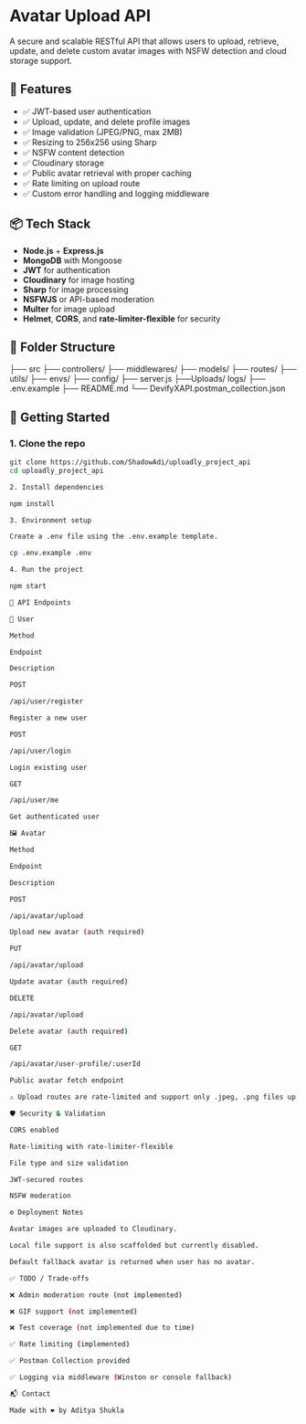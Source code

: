 # Avatar Upload API

A secure and scalable RESTful API that allows users to upload, retrieve, update, and delete custom avatar images with NSFW detection and cloud storage support.

## 🧠 Features

- ✅ JWT-based user authentication
- ✅ Upload, update, and delete profile images
- ✅ Image validation (JPEG/PNG, max 2MB)
- ✅ Resizing to 256x256 using Sharp
- ✅ NSFW content detection
- ✅ Cloudinary storage
- ✅ Public avatar retrieval with proper caching
- ✅ Rate limiting on upload route
- ✅ Custom error handling and logging middleware

## 📦 Tech Stack

- **Node.js** + **Express.js**
- **MongoDB** with Mongoose
- **JWT** for authentication
- **Cloudinary** for image hosting
- **Sharp** for image processing
- **NSFWJS** or API-based moderation
- **Multer** for image upload
- **Helmet**, **CORS**, and **rate-limiter-flexible** for security

## 📁 Folder Structure

├── src
    ├── controllers/
    ├── middlewares/
    ├── models/
    ├── routes/
    ├── utils/
    ├── envs/
    ├── config/
    ├── server.js
├──Uploads/
logs/
├── .env.example
├── README.md
└── DevifyXAPI.postman_collection.json


## 🚀 Getting Started

### 1. Clone the repo

```bash
git clone https://github.com/ShadowAdi/uploadly_project_api
cd uploadly_project_api

2. Install dependencies

npm install

3. Environment setup

Create a .env file using the .env.example template.

cp .env.example .env

4. Run the project

npm start

🔐 API Endpoints

🧑 User

Method

Endpoint

Description

POST

/api/user/register

Register a new user

POST

/api/user/login

Login existing user

GET

/api/user/me

Get authenticated user

🖼️ Avatar

Method

Endpoint

Description

POST

/api/avatar/upload

Upload new avatar (auth required)

PUT

/api/avatar/upload

Update avatar (auth required)

DELETE

/api/avatar/upload

Delete avatar (auth required)

GET

/api/avatar/user-profile/:userId

Public avatar fetch endpoint

⚠️ Upload routes are rate-limited and support only .jpeg, .png files up to 2MB.

🛡️ Security & Validation

CORS enabled

Rate-limiting with rate-limiter-flexible

File type and size validation

JWT-secured routes

NSFW moderation

⚙️ Deployment Notes

Avatar images are uploaded to Cloudinary.

Local file support is also scaffolded but currently disabled.

Default fallback avatar is returned when user has no avatar.

✅ TODO / Trade-offs

❌ Admin moderation route (not implemented)

❌ GIF support (not implemented)

❌ Test coverage (not implemented due to time)

✅ Rate limiting (implemented)

✅ Postman Collection provided

✅ Logging via middleware (Winston or console fallback)

📬 Contact

Made with ❤️ by Aditya Shukla